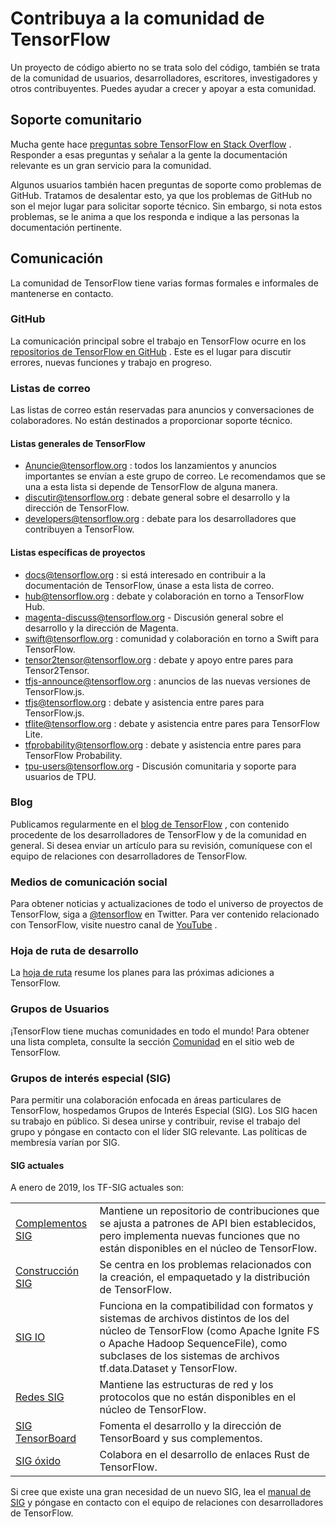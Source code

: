 # Contribuya a la comunidad de TensorFlow

Un proyecto de código abierto no se trata solo del código, también se trata de la comunidad de usuarios, desarrolladores, escritores, investigadores y otros contribuyentes. Puedes ayudar a crecer y apoyar a esta comunidad.

## Soporte comunitario

Mucha gente hace [preguntas sobre TensorFlow en Stack Overflow](https://stackoverflow.com/questions/tagged/tensorflow) . Responder a esas preguntas y señalar a la gente la documentación relevante es un gran servicio para la comunidad.

Algunos usuarios también hacen preguntas de soporte como problemas de GitHub. Tratamos de desalentar esto, ya que los problemas de GitHub no son el mejor lugar para solicitar soporte técnico. Sin embargo, si nota estos problemas, se le anima a que los responda e indique a las personas la documentación pertinente.

## Comunicación

La comunidad de TensorFlow tiene varias formas formales e informales de mantenerse en contacto.

### GitHub

La comunicación principal sobre el trabajo en TensorFlow ocurre en los [repositorios de TensorFlow en GitHub](https://github.com/tensorflow) . Este es el lugar para discutir errores, nuevas funciones y trabajo en progreso.

<!--
### Forums
-->

### Listas de correo

Las listas de correo están reservadas para anuncios y conversaciones de colaboradores. No están destinados a proporcionar soporte técnico.

#### Listas generales de TensorFlow

- [Anuncie@tensorflow.org](mailto:announce@tensorflow.org) : todos los lanzamientos y anuncios importantes se envían a este grupo de correo. Le recomendamos que se una a esta lista si depende de TensorFlow de alguna manera.
- [discutir@tensorflow.org](mailto:discuss@tensorflow.org) : debate general sobre el desarrollo y la dirección de TensorFlow.
- [developers@tensorflow.org](mailto:developers@tensorflow.org) : debate para los desarrolladores que contribuyen a TensorFlow.

#### Listas específicas de proyectos

- [docs@tensorflow.org](mailto:docs@tensorflow.org) : si está interesado en contribuir a la documentación de TensorFlow, únase a esta lista de correo.
- [hub@tensorflow.org](mailto:hub@tensorflow.org) : debate y colaboración en torno a TensorFlow Hub.
- [magenta-discuss@tensorflow.org](mailto:magenta-discuss@tensorflow.org) - Discusión general sobre el desarrollo y la dirección de Magenta.
- [swift@tensorflow.org](mailto:swift@tensorflow.org) : comunidad y colaboración en torno a Swift para TensorFlow.
- [tensor2tensor@tensorflow.org](mailto:tensor2tensor@tensorflow.org) : debate y apoyo entre pares para Tensor2Tensor.
- [tfjs-announce@tensorflow.org](mailto:tfjs-announce@tensorflow.org) : anuncios de las nuevas versiones de TensorFlow.js.
- [tfjs@tensorflow.org](mailto:tfjs@tensorflow.org) : debate y asistencia entre pares para TensorFlow.js.
- [tflite@tensorflow.org](mailto:tflite@tensorflow.org) : debate y asistencia entre pares para TensorFlow Lite.
- [tfprobability@tensorflow.org](mailto:tfprobability@tensorflow.org) : debate y asistencia entre pares para TensorFlow Probability.
- [tpu-users@tensorflow.org](mailto:tpu-users@tensorflow.org) - Discusión comunitaria y soporte para usuarios de TPU.

### Blog

Publicamos regularmente en el [blog de TensorFlow](http://blog.tensorflow.org/) , con contenido procedente de los desarrolladores de TensorFlow y de la comunidad en general. Si desea enviar un artículo para su revisión, comuníquese con el equipo de relaciones con desarrolladores de TensorFlow.

### Medios de comunicación social

Para obtener noticias y actualizaciones de todo el universo de proyectos de TensorFlow, siga a [@tensorflow](https://twitter.com/tensorflow) en Twitter. Para ver contenido relacionado con TensorFlow, visite nuestro canal de [YouTube](http://youtube.com/tensorflow/) .

### Hoja de ruta de desarrollo

La [hoja de ruta](https://www.tensorflow.org/community/roadmap) resume los planes para las próximas adiciones a TensorFlow.

### Grupos de Usuarios

¡TensorFlow tiene muchas comunidades en todo el mundo! Para obtener una lista completa, consulte la sección [Comunidad](https://www.tensorflow.org/community/groups) en el sitio web de TensorFlow.

### Grupos de interés especial (SIG)

Para permitir una colaboración enfocada en áreas particulares de TensorFlow, hospedamos Grupos de Interés Especial (SIG). Los SIG hacen su trabajo en público. Si desea unirse y contribuir, revise el trabajo del grupo y póngase en contacto con el líder SIG relevante. Las políticas de membresía varían por SIG.

#### SIG actuales

A enero de 2019, los TF-SIG actuales son:

<table>
  <tr>
   <td><a href="https://groups.google.com/a/tensorflow.org/d/forum/addons">Complementos SIG</a></td>
   <td>Mantiene un repositorio de contribuciones que se ajusta a patrones de API bien establecidos, pero implementa nuevas funciones que no están disponibles en el núcleo de TensorFlow.</td>
  </tr>
  <tr>
   <td><a href="https://groups.google.com/a/tensorflow.org/d/forum/build">Construcción SIG</a></td>
   <td>Se centra en los problemas relacionados con la creación, el empaquetado y la distribución de TensorFlow.</td>
  </tr>
  <tr>
   <td><a href="https://groups.google.com/a/tensorflow.org/d/forum/io">SIG IO</a></td>
   <td>Funciona en la compatibilidad con formatos y sistemas de archivos distintos de los del núcleo de TensorFlow (como Apache Ignite FS o Apache Hadoop SequenceFile), como subclases de los sistemas de archivos tf.data.Dataset y TensorFlow.</td>
  </tr>
  <tr>
   <td><a href="https://groups.google.com/a/tensorflow.org/d/forum/networking">Redes SIG</a></td>
   <td>Mantiene las estructuras de red y los protocolos que no están disponibles en el núcleo de TensorFlow.</td>
  </tr>
  <tr>
   <td><a href="https://groups.google.com/a/tensorflow.org/d/forum/tensorboard">SIG TensorBoard</a></td>
   <td>Fomenta el desarrollo y la dirección de TensorBoard y sus complementos.</td>
  </tr>
  <tr>
   <td><a href="https://groups.google.com/a/tensorflow.org/forum/#!forum/rust">SIG óxido</a></td>
   <td>Colabora en el desarrollo de enlaces Rust de TensorFlow.</td>
  </tr>
</table>

Si cree que existe una gran necesidad de un nuevo SIG, lea el [manual de SIG]() y póngase en contacto con el equipo de relaciones con desarrolladores de TensorFlow.
